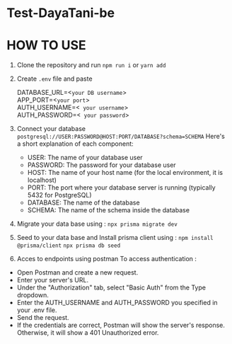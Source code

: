 # Test-DayaTani-be

# HOW TO USE

1. Clone the repository and run `npm run i` or `yarn add`
2. Create `.env` file and paste

   DATABASE_URL=<`your DB username`>
   </br>
   APP_PORT=<`your port`>
   </br>
   AUTH_USERNAME=<` your username`>
   </br>
   AUTH_PASSWORD=<` your password`>
   </br>
   
 3. Connect your database
   `postgresql://USER:PASSWORD@HOST:PORT/DATABASE?schema=SCHEMA`
    Here's a short explanation of each component:
      - USER: The name of your database user
      - PASSWORD: The password for your database user
      - HOST: The name of your host name (for the local environment, it is localhost)
      - PORT: The port where your database server is running (typically 5432 for PostgreSQL)
      - DATABASE: The name of the database
      - SCHEMA: The name of the schema inside the database
  4. Migrate your data base using :
      `npx prisma migrate dev`
 5. Seed to your data base  and Install prisma client using :
      `npm install @prisma/client`
      `npx prisma db seed`
 6. Acces to endpoints using postman 
   To access authentication :
   - Open Postman and create a new request.
   - Enter your server's URL.
   - Under the "Authorization" tab, select "Basic Auth" from the Type dropdown.
   - Enter the AUTH_USERNAME and AUTH_PASSWORD you specified in your .env file.
   - Send the request.
   - If the credentials are correct, Postman will show the server's response. Otherwise, it will show a 401 Unauthorized error.
       
